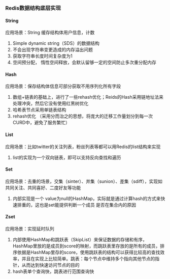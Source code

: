 ### Redis数据结构底层实现

#### String

 应用场景：String 缓存结构体用户信息，计数 

1.  Simple dynamic string（SDS）的数据结构 
2.  不会出现字符串变更造成的内存溢出问题 
3.  获取字符串长度时间复杂度为1 
4.  空间预分配， 惰性空间释放，会默认留够一定的空间防止多次重分配内存 

#### Hash

 应用场景：保存结构体信息可部分获取不用序列化所有字段 

1.  数组+链表的基础上，进行了一些rehash优化；Reids的Hash采用链地址法来处理冲突，然后它没有使用红黑树优化 
2.  哈希表节点采用单链表结构 
3.  rehash优化 （采用分而治之的思想，将庞大的迁移工作量划分到每一次CURD中，避免了服务繁忙） 

#### List

 应用场景：比如twitter的关注列表，粉丝列表等都可以用Redis的list结构来实现 

1.  list的实现为一个双向链表，即可以支持反向查找和遍历 

#### Set

 应用场景：去重的场景，交集（sinter）、并集（sunion）、差集（sdiff），实现如共同关注、共同喜好、二度好友等功能 

1.  内部实现是一个 value为null的HashMap，实际就是通过计算hash的方式来快速排重的，这也是set能提供判断一个成员 是否在集合内的原因 

#### Zset

 应用场景：实现延时队列 

1. 内部使用HashMap和跳跃表（SkipList）来保证数据的存储和有序，HashMap里放的是成员到score的映射，而跳跃表里存放的是所有的成员，排序依据是HashMap里存的score，使用跳跃表的结构可以获得比较高的查找效率，并且在实现上比较简单。跳表：每个节点中维持多个指向其他节点的指针，从而达到快速访问节点的目的 
2. hash表单个查询快，跳表进行范围查询快

 